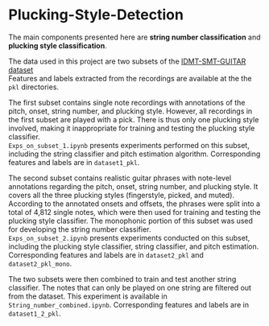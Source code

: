 # Plucking-Style-Detection
The main components presented here are **string number classification** and **plucking style classification**. 

The data used in this project are two subsets of the [IDMT-SMT-GUITAR dataset](https://www.idmt.fraunhofer.de/en/business_units/m2d/smt/guitar.html)\
Features and labels extracted from the recordings are available at the the `pkl` directories. 

The first subset contains single note recordings with annotations of the pitch, onset, string number, and plucking style. However, all recordings in the first subset are played with a pick. There is thus only one plucking style involved, making it inappropriate for training and testing the plucking style classifier. \
 `Exps_on_subset_1.ipynb` presents experiments performed on this subset, including the string classifier and pitch estimation algorithm. Corresponding features and labels are in `dataset1_pkl`. 

The second subset contains realistic guitar phrases with note-level annotations regarding the pitch, onset, string number, and plucking style. It covers all the three plucking styles (fingerstyle, picked, and muted). According to the annotated onsets and offsets, the phrases were split into a total of 4,812 single notes, which were then used for training and testing the plucking style classifier. The monophonic portion of this subset was used for developing the string number classifier.  \
`Exps_on_subset_2.ipynb` presents experiments conducted on this subset, including the plucking style classifier, string classifier, and pitch estimation. Corresponding features and labels are in `dataset2_pkl` and `dataset2_pkl_mono`. 

The two subsets were then combined to train and test another string classifier. The notes that can only be played on one string are filtered out from the dataset. This experiment is available in `String_number_combined.ipynb`. Corresponding features and labels are in `dataset1_2_pkl`. 


